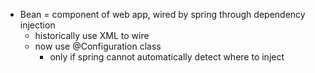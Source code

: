 - Bean = component of web app, wired by spring through dependency injection
	- historically use XML to wire
	- now use @Configuration class
		- only if spring cannot automatically detect where to inject